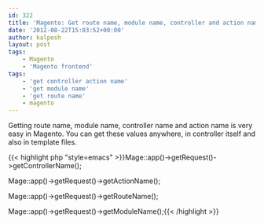 ```yaml
---
id: 322
title: 'Magento: Get route name, module name, controller and action name from URL'
date: '2012-08-22T15:03:52+00:00'
author: kalpesh
layout: post
tags:
    - Magento
    - 'Magento frontend'
tags:
    - 'get controller action name'
    - 'get module name'
    - 'get route name'
    - magento
---
```


Getting route name, module name, controller name and action name is very easy in Magento. You can get these values anywhere, in controller itself and also in template files.

{{< highlight php "style=emacs" >}}Mage::app()->getRequest()->getControllerName();

Mage::app()->getRequest()->getActionName();

Mage::app()->getRequest()->getRouteName();

Mage::app()->getRequest()->getModuleName();{{< /highlight >}}